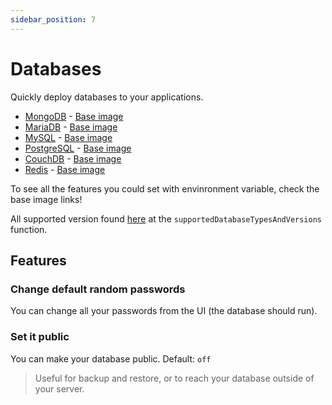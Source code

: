 ```yaml
---
sidebar_position: 7
---
```


# Databases

Quickly deploy databases to your applications.

- [MongoDB](https://mongodb.com) - [Base image](https://hub.docker.com/r/bitnami/mongodb/)
- [MariaDB](https://mariadb.org/) - [Base image](https://hub.docker.com/r/bitnami/mariadb/)
- [MySQL](https://www.mysql.com/) - [Base image](https://hub.docker.com/r/bitnami/mysql/)
- [PostgreSQL](https://www.postgresql.org/) - [Base image](https://hub.docker.com/r/bitnami/postgresql/)
- [CouchDB](https://couchdb.apache.org/) - [Base image](https://hub.docker.com/r/bitnami/redis/)
- [Redis](https://redis.io/) - [Base image](https://hub.docker.com/r/bitnami/couchdb/)

To see all the features you could set with envinronment variable, check the base image links!

All supported version found [here](https://github.com/coollabsio/coolify/blob/main/src/lib/components/common.ts) at the `supportedDatabaseTypesAndVersions` function.

## Features

### Change default random passwords
You can change all your passwords from the UI (the database should run).

### Set it public
You can make your database public. Default: `off`
> Useful for backup and restore, or to reach your database outside of your server.
